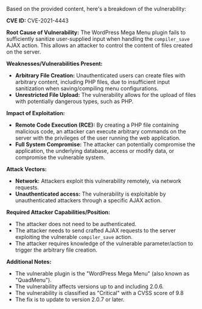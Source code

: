 Based on the provided content, here's a breakdown of the vulnerability:

**CVE ID:** CVE-2021-4443

**Root Cause of Vulnerability:** The WordPress Mega Menu plugin fails to sufficiently sanitize user-supplied input when handling the `compiler_save` AJAX action. This allows an attacker to control the content of files created on the server.

**Weaknesses/Vulnerabilities Present:**
*   **Arbitrary File Creation:** Unauthenticated users can create files with arbitrary content, including PHP files, due to insufficient input sanitization when saving/compiling menu configurations.
*   **Unrestricted File Upload:** The vulnerability allows for the upload of files with potentially dangerous types, such as PHP.

**Impact of Exploitation:**
*   **Remote Code Execution (RCE):** By creating a PHP file containing malicious code, an attacker can execute arbitrary commands on the server with the privileges of the user running the web application.
*   **Full System Compromise:**  The attacker can potentially compromise the application, the underlying database, access or modify data, or compromise the vulnerable system.

**Attack Vectors:**
*   **Network:** Attackers exploit this vulnerability remotely, via network requests.
*   **Unauthenticated access:** The vulnerability is exploitable by unauthenticated attackers through a specific AJAX action.

**Required Attacker Capabilities/Position:**
*   The attacker does not need to be authenticated.
*   The attacker needs to send crafted AJAX requests to the server exploiting the vulnerable `compiler_save` action.
* The attacker requires knowledge of the vulnerable parameter/action to trigger the arbitrary file creation.

**Additional Notes:**
*   The vulnerable plugin is the "WordPress Mega Menu" (also known as "QuadMenu").
*   The vulnerability affects versions up to and including 2.0.6.
*   The vulnerability is classified as "Critical" with a CVSS score of 9.8
*   The fix is to update to version 2.0.7 or later.